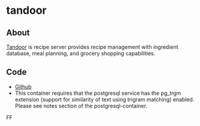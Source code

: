 # tandoor

## About

[Tandoor](https://tandoor.dev) is recipe server provides recipe management with ingredient database, meal planning, and grocery shopping capabilities.

## Code
- [Github](https://github.com/TandoorRecipes/recipes)
- This container requires that the postgresql service has the pg_trgm extension (support for similarity of text using trigram matching) enabled.  Please see notes section of the postgresql-container.


FF